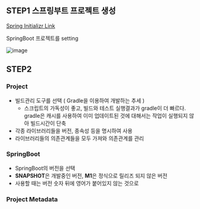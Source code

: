 ## STEP1 스프링부트 프로젝트 생성
[Spring Initializr Link](https://start.spring.io/)

SpringBoot 프로젝트를 setting

![image](https://user-images.githubusercontent.com/52149400/206891437-c212a47a-eb1a-4949-9b90-2395e4ac402f.png)

## STEP2 
### Project
- 빌드관리 도구를 선택 ( Gradle을 이용하여 개발하는 추세 )
  - 스크립트의 가독성이 좋고, 빌드와 테스트 실행결과가 gradle이 더 빠르다. gradle은 캐시를 사용하여 이미 업데이트된 것에 대해서는 작업이 실행되지 않아 빌드시간이 단축
- 각종 라이브러리들을 버전, 종속성 등을 명시하여 사용
- 라이브러리들의 의존관계들을 모두 가져와 의존관계를 관리 

### SpringBoot
- SpringBoot의 버전을 선택
- **SNAPSHOT**은 개발중인 버전,  **M1**은 정식으로 릴리즈 되지 않은 버전
- 사용할 때는 버전 숫자 뒤에 영어가 붙어있지 않는 것으로

### Project Metadata

